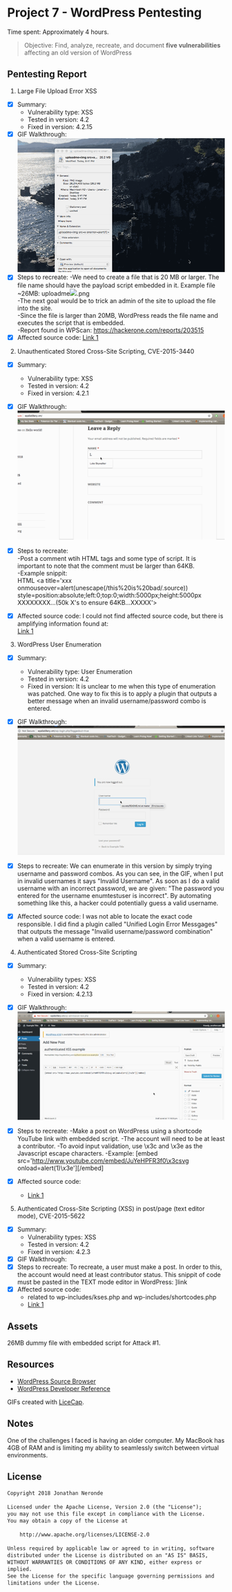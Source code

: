 # Project 7 - WordPress Pentesting

Time spent: Approximately 4 hours.

> Objective: Find, analyze, recreate, and document **five vulnerabilities** affecting an old version of WordPress

## Pentesting Report

1. Large File Upload Error XSS
  - [X] Summary: 
    - Vulnerability type: XSS
    - Tested in version: 4.2
    - Fixed in version: 4.2.15
  - [X] GIF Walkthrough:  ![](Attack1.gif)
  - [X] Steps to recreate: 
     -We need to create a file that is 20 MB or larger. The file name should have the payload script embedded in it.      Example file ~26MB: uploadme<img src=x onerror=alert(1)>.png  
     -The next goal would be to trick an admin of the site to upload the file into the site.  
     -Since the file is larger than 20MB, WordPress reads the file name and executes the script that is embedded.  
     -Report found in WPScan: https://hackerone.com/reports/203515  
  - [X] Affected source code:
    [Link 1](https://core.trac.wordpress.org/browser/trunk/src/wp-includes/script-loader.php)

2. Unauthenticated Stored Cross-Site Scripting, CVE-2015-3440  
  - [X] Summary: 
    - Vulnerability type: XSS
    - Tested in version: 4.2
    - Fixed in version: 4.2.1
  - [X] GIF Walkthrough:  ![](Attack2.gif) 
  - [X] Steps to recreate:    
        -Post a comment wtih HTML tags and some type of script. It is important to note that the comment must be                     larger than 64KB.  
       -Example snippit:  
        HTML
        <a title='xxx onmouseover=alert(unescape(/this%20is%20bad/.source))             style=position:absolute;left:0;top:0;width:5000px;height:5000px  XXXXXXXX...(50k X's to ensure 64KB...XXXXX'></a>
      
  - [X] Affected source code:
    I could not find affected source code, but there is amplifying information found at:  
    [Link 1](https://packetstormsecurity.com/files/131644/)
    
3. WordPress User Enumeration
  - [X] Summary: 
    - Vulnerability type: User Enumeration
    - Tested in version: 4.2
    - Fixed in version: It is unclear to me when this type of enumeration was patched. One way to fix this is to apply a plugin that outputs a better message when an invalid username/password combo is entered. 
  - [X] GIF Walkthrough:  ![](Attack3.gif)  
  - [X] Steps to recreate:  We can enumerate in this version by simply trying username and password combos. As you can see, in the GIF, when I put in invalid usernames it says "Invalid Username". As soon as I do a valid username with an incorrect password, we are given: "The password you entered for the username enumtestuser is incorrect". By automating something like this, a hacker could potentially guess a valid username.
  
  - [X] Affected source code:  I was not able to locate the exact code responsible. I did find a plugin called "Unified Login Error Messgages" that outputs the message "Invalid username/password combination" when a valid username is entered.
    
4. Authenticated Stored Cross-Site Scripting
  - [X] Summary:  
    - Vulnerability types: XSS
    - Tested in version: 4.2
    - Fixed in version: 4.2.13
  - [X] GIF Walkthrough:  ![](Attack4.gif) 
  - [X] Steps to recreate:  -Make a post on WordPress using a shortcode YouTube link with embedded script.  -The account will need to be at least a contributor.  -To avoid input validation, use \x3c and \x3e as the Javascript escape characters. -Example:  [embed src='http://www.youtube.com/embed/JuYeHPFR3f0\x3csvg onload=alert(1)\x3e'][/embed]

- [X] Affected source code:
    - [Link 1](https://core.trac.wordpress.org/browser/trunk/src/wp-includes/embed.php)

5. Authenticated Cross-Site Scripting (XSS) in post/page (text editor mode), CVE-2015-5622
  - [X] Summary: 
    - Vulnerability types: XSS
    - Tested in version: 4.2
    - Fixed in version: 4.2.3
  - [X] GIF Walkthrough: 
  - [X] Steps to recreate: To recreate, a user must make a post. In order to this, the account would need at least contributor status. This snippit of code must be pasted in the TEXT mode editor in WordPress: <a href="[caption code=">]</a><a title=" onmouseover=alert('Uh-Oh')  ">link</a>
  - [X] Affected source code:  
    - related to wp-includes/kses.php and wp-includes/shortcodes.php  
    - [Link 1](https://core.trac.wordpress.org/browser/tags/version/src/source_file.php) 

## Assets

26MB dummy file with embedded script for Attack #1.

## Resources

- [WordPress Source Browser](https://core.trac.wordpress.org/browser/)
- [WordPress Developer Reference](https://developer.wordpress.org/reference/)

GIFs created with [LiceCap](http://www.cockos.com/licecap/).

## Notes

One of the challenges I faced is having an older computer. My MacBook has 4GB of RAM and is limiting my ability to seamlessly switch between virtual environments.

## License

    Copyright 2018 Jonathan Neronde

    Licensed under the Apache License, Version 2.0 (the "License");
    you may not use this file except in compliance with the License.
    You may obtain a copy of the License at

        http://www.apache.org/licenses/LICENSE-2.0

    Unless required by applicable law or agreed to in writing, software
    distributed under the License is distributed on an "AS IS" BASIS,
    WITHOUT WARRANTIES OR CONDITIONS OF ANY KIND, either express or implied.
    See the License for the specific language governing permissions and
    limitations under the License.
